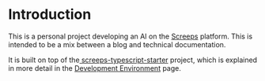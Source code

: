 # Introduction

This is a personal project developing an AI on the [Screeps](https://screeps.com/) platform. This is intended to be a mix between a blog and technical documentation.

It is built on top of the[ screeps-typescript-starter](https://github.com/screepers/screeps-typescript-starter) project, which is explained in more detail in the [Development Environment](infrastructure/development-environment.md) page.

